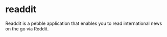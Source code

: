 readdit
======

Readdit is a pebble application that enables you to read international news on the go via Reddit.
